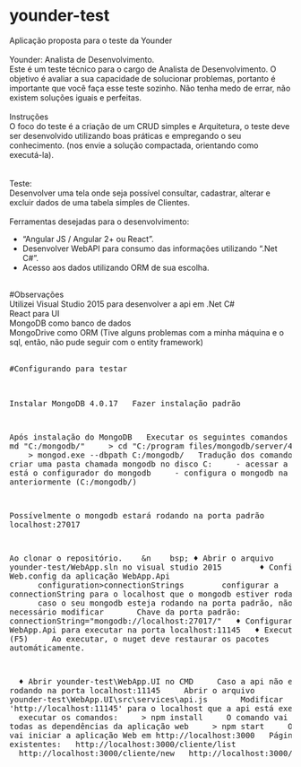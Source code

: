 # younder-test

Aplicação proposta para o teste da Younder<br />
<br />
Younder: Analista de Desenvolvimento. <br />
Este é um teste técnico para o cargo de Analista de Desenvolvimento. O objetivo é avaliar a sua capacidade de solucionar problemas, portanto é importante que você faça esse teste sozinho. Não tenha medo de errar, não existem soluções iguais e perfeitas.<br />
<br />
Instruções <br />
O foco do teste é a criação de um CRUD simples e Arquitetura, o teste deve ser desenvolvido utilizando boas práticas e empregando o seu conhecimento. (nos envie a solução compactada, orientando como executá-la).<br />
<br />
<br />
Teste:<br /> 
Desenvolver uma tela onde seja possível consultar, cadastrar, alterar e excluir dados de uma tabela simples de Clientes.<br />
<br />
Ferramentas desejadas para o desenvolvimento: <br />

<ul>
<li>“Angular JS / Angular 2+ ou React”.</li>
<li>Desenvolver WebAPI para consumo das informações utilizando “.Net C#”.</li>
<li>Acesso aos dados utilizando ORM de sua escolha.</li>
</ul>
<br />
#Observações<br />
Utilizei Visual Studio 2015 para desenvolver a api em .Net C#<br />
React para UI<br />
MongoDB como banco de dados<br />
MongoDrive como ORM (Tive alguns problemas com a minha máquina e o sql, então, não pude seguir com o entity framework)<br />
<br />
<pre>
#Configurando para testar<br />

Instalar MongoDB 4.0.17
&nbsp;&nbsp;Fazer instalação padrão

Após instalação do MongoDB
&nbsp;&nbsp;Executar os seguintes comandos
&nbsp;&nbsp;&nbsp;&nbsp;> md "C:/mongodb/"
&nbsp;&nbsp;&nbsp;&nbsp;> cd "C:/program files/mongodb/server/4.0/bin"
&nbsp;&nbsp;&nbsp;&nbsp;> mongod.exe --dbpath C:/mongodb/
&nbsp;&nbsp;Tradução dos comandos:
&nbsp;&nbsp;&nbsp;&nbsp;- criar uma pasta chamada mongodb no disco C:
&nbsp;&nbsp;&nbsp;&nbsp;- acessar a pasta onde está o configurador do mongodb
&nbsp;&nbsp;&nbsp;&nbsp;- configura o mongodb na pasta criada anteriormente (C:/mongodb/)

Possívelmente o mongodb estará rodando na porta padrão localhost:27017

Ao clonar o repositório.&nbsp;&nbsp;&nbsp;&nbsp;&n&nbsp;&nbsp;&nbsp;&nbsp;bsp;&nbsp;♦ Abrir o arquivo younder-test/WebApp.sln no visual studio 2015&nbsp;&nbsp;&nbsp;&nbsp;&nbsp;&nbsp;&nbsp;&nbsp;♦ Configurar o Web.config da aplicação WebApp.Api &nbsp;&nbsp;&nbsp;&nbsp;&nbsp;&nbsp;configuration>connectionStrings&nbsp;&nbsp;&nbsp;&nbsp;&nbsp;&nbsp;&nbsp;&nbsp;configurar a connectionString para o localhost que o mongodb estiver rodando
&nbsp;&nbsp;&nbsp;&nbsp;&nbsp;&nbsp;caso o seu mongodb esteja rodando na porta padrão, não será necessário modificar
&nbsp;&nbsp;&nbsp;&nbsp;&nbsp;&nbsp;Chave da porta padrão: connectionString="mongodb://localhost:27017/"
&nbsp;&nbsp;♦ Configurar o projeto WebApp.Api para executar na porta localhost:11145
&nbsp;&nbsp;♦ Executar aplicação (F5) 
&nbsp;&nbsp;&nbsp;&nbsp;Ao executar, o nuget deve restaurar os pacotes automáticamente.
  
&nbsp;&nbsp;♦ Abrir younder-test\WebApp.UI no CMD
&nbsp;&nbsp;&nbsp;&nbsp;Caso a api não esteja rodando na porta localhost:11145
&nbsp;&nbsp;&nbsp;&nbsp;Abrir o arquivo younder-test\WebApp.UI\src\services\api.js
&nbsp;&nbsp;&nbsp;&nbsp;&nbsp;&nbsp;Modificar 'http://localhost:11145' para o localhost que a api está executando
&nbsp;&nbsp;executar os comandos:
&nbsp;&nbsp;&nbsp;&nbsp;> npm install
&nbsp;&nbsp;&nbsp;&nbsp;O comando vai instalar todas as dependências da aplicação web
&nbsp;&nbsp;&nbsp;&nbsp;> npm start
&nbsp;&nbsp;&nbsp;&nbsp;O comando vai iniciar a aplicação Web em http://localhost:3000
&nbsp;&nbsp;Páginas existentes:
&nbsp;&nbsp;http://localhost:3000/cliente/list
&nbsp;&nbsp;http://localhost:3000/cliente/new
&nbsp;&nbsp;http://localhost:3000/cliente/edit
</pre>
      
      
      
